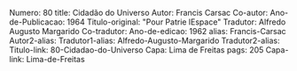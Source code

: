 Numero: 80
title: Cidadão do Universo
Autor: Francis Carsac
Co-autor: 
Ano-de-Publicacao: 1964
Titulo-original: "Pour Patrie lEspace"
Tradutor: Alfredo Augusto Margarido
Co-tradutor: 
Ano-de-edicao: 1962
alias: Francis-Carsac
Autor2-alias: 
Tradutor1-alias: Alfredo-Augusto-Margarido
Tradutor2-alias: 
Titulo-link: 80-Cidadao-do-Universo
Capa: Lima de Freitas
pags: 205
Capa-link: Lima-de-Freitas